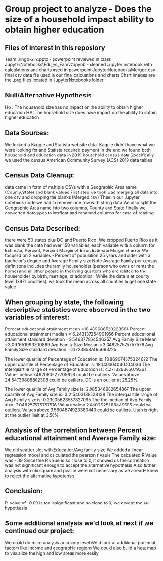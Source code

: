 # Group project to analyze - Does the size of a household impact ability to obtain higher education

## Files of interest in this reposiory
Team Dingo-2-2.pptx - powerpoint reviewed in class
JupyterNotebooks\Edu_vs_Famv2.ipynb  - cleaned Jupyter notebook with calculations and charts used in powerpoint
JupyterNotebooks\Merged.csv - final csv data file used in our final calcuations and charts
Chart images are the .png files located in JupyterNotebooks folder

## Null/Alternative Hypothesis
Ho : The household size has no impact on the ability to obtain higher education
HA: The household size does have impact on the ability to obtain higher education

## Data Sources:
We looked a Kaggle and Statista website data.  Kaggle didn't have what we were looking for and Statista required payment
In the end we found both household and education data in 2019 household census data
Specifically we used the census American Community Survey (ACS) 2019 data tables

## Census Data Cleanup:
data came in form of multiple CSVs with a Geographic Area name (County,State) and blank values
First step we took was merging all data into one csv and dropping the blanks (Merged.csv)
Then in our Jupyter notebook code we had to remove one row with string data
We also split the Geographic Area name into two columns, County and State
Finally we converted datatypes to int/float and renamed columns for ease of reading

## Census Data Described:
there were 50 states plus DC and Puerto Rico.  We dropped Puerto Rico as it was blank
the data had over 150 variables, each variable with a column for Estimate, Percent, Percent Margin of Error, Estimate Margin of error
We focused on 2 variables - Percent of population 25 years and older with a bachelor’s degree and Average Family size
Note Average Family per census definitions includes the family householder (person who owns or rents the home) and all other people in the living quarters who are related to the householder by birth, marriage, or adoption. 
While the data is at county level (3971 counties), we took the mean across all counties to get one state value

## When grouping by state, the following descriptive statistics were observed in the two variables of interest:
Percent educational attainment mean =16.439686520228584
Percent educational attainment median =16.243137254901956
Percent educational attainment standard deviation =3.546377864546357
Avg Family Size Mean =3.097651993300869
Avg Family Size Median =3.048257575757576
Avg Family Size standard deviation =0.17238587465693725

The lower quartile of Percentage of Education is: 13.869074675324672
The upper quartile of Percentage of Education is: 18.140404040404036
The interquartile range of Percentage of Education is: 4.271329365079364
Values below 7.462080627705626 could be outliers.
Values above 24.54739808802308 could be outliers.
DC is an outlier at 25.25%

The lower quartile of Avg Family size is: 2.985346902654867
The upper quartile of  Avg Family size is: 3.215403138528138
The interquartile range of  Avg Family size is: 0.23005623587327095
The the median of Avg Family size: 3.048257575757576 
Values below 2.6402625488449605 could be outliers.
Values above 3.5604874923380443 could be outliers.
Utah is right at the outlier limit at 3.56%

## Analysis of the correlation between Percent educational attainment and Average Family size:
We did scatter plot with Education/Avg family size
We added a linear regression model and calculated the pearson r vaule
The calcuated R Value was -.09
Since thie R value is so close to 0, it showed us the correlation was not significant enough to accept the alternative hypothesis
Also futher analysis with chi square and pvalue were not necessary as we already knew to reject the alternative hypotehsis.

## Conclusion:
R-value of -0.09 is too insignificant and so close to 0; we accept the null hypothesis

## Some additional analysis we'd look at next if we continued our project:
We could do more analysis at county level
We'd look at additional potential factors like income and geographic regions
We could also build a heat map to visualize the high and low areas more easily